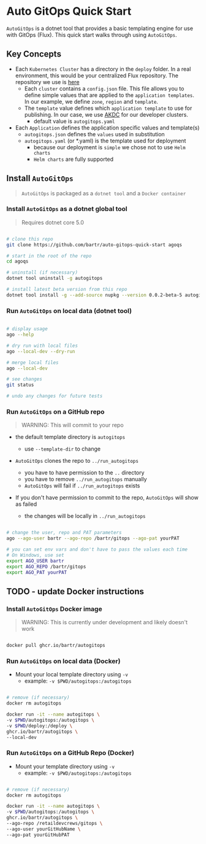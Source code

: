 # Auto GitOps Quick Start

`AutoGitOps` is a dotnet tool that provides a basic templating engine for use with GitOps (Flux). This quick start walks through using `AutoGitOps`.

## Key Concepts

- Each `Kubernetes Cluster` has a directory in the `deploy` folder. In a real environment, this would be your centralized Flux repository. The repository we use is [here](https://github.com/retaildevcrews/gitops)
  - Each `cluster` contains a `config.json` file. This file allows you to define simple values that are applied to the `application templates`. In our example, we define `zone`, `region` and `template`.
  - The `template` value defines which `application template` to use for publishing. In our case, we use [AKDC](https://github.com/microsoft/kubernetes-developer-cluster-kubeadm) for our developer clusters.
    - default value is `autogitops.yaml`
- Each `Application` defines the application specific values and template(s)
  - `autogitops.json` defines the `values` used in substitution
  - `autogitops.yaml` (or *.yaml) is the template used for deployment
    - because our deployment is `simple` we chose not to use `Helm charts`
    - `Helm charts` are fully supported

## Install `AutoGitOps`

> `AutoGitOps` is packaged as a `dotnet tool` and a `Docker container`

### Install `AutoGitOps` as a dotnet global tool

> Requires dotnet core 5.0

```bash

# clone this repo
git clone https://github.com/bartr/auto-gitops-quick-start agoqs

# start in the root of the repo
cd agoqs

# uninstall (if necessary)
dotnet tool uninstall -g autogitops

# install latest beta version from this repo
dotnet tool install -g --add-source nupkg --version 0.0.2-beta-5 autogitops

```

### Run `AutoGitOps` on local data (dotnet tool)

```bash

# display usage
ago --help

# dry run with local files
ago --local-dev --dry-run

# merge local files
ago --local-dev

# see changes
git status

# undo any changes for future tests

```

### Run `AutoGitOps` on a GitHub repo

> WARNING: This will commit to your repo

- the default template directory is `autogitops`
  - use `--template-dir` to change

- `AutoGitOps` clones the repo to `../run_autogitops`
  - you have to have permission to the `..` directory
  - you have to remove `../run_autogitops` manually
  - `AutoGitOps` will fail if `../run_autogitops` exists
- If you don't have permission to commit to the repo, `AutoGitOps` will show as failed
  - the changes will be locally in `../run_autogitops`

```bash

# change the user, repo and PAT parameters
ago --ago-user bartr --ago-repo /bartr/gitops --ago-pat yourPAT

# you can set env vars and don't have to pass the values each time
# On Windows, use set
export AGO_USER bartr
export AGO_REPO /bartr/gitops
export AGO_PAT yourPAT

```

## TODO - update Docker instructions

### Install `AutoGitOps` Docker image

> WARNING: This is currently under development and likely doesn't work

```bash

docker pull ghcr.io/bartr/autogitops

```

### Run `AutoGitOps` on local data (Docker)

- Mount your local template directory using `-v`
  - example: `-v $PWD/autogitops:/autogitops`

```bash

# remove (if necessary)
docker rm autogitops

docker run -it --name autogitops \
-v $PWD/autogitops:/autogitops \
-v $PWD/deploy:/deploy \
ghcr.io/bartr/autogitops \
--local-dev

```

### Run `AutoGitOps` on a GitHub Repo (Docker)

- Mount your template directory using `-v`
  - example: `-v $PWD/autogitops:/autogitops`

```bash

# remove (if necessary)
docker rm autogitops

docker run -it --name autogitops \
-v $PWD/autogitops:/autogitops \
ghcr.io/bartr/autogitops \
--ago-repo /retaildevcrews/gitops \
--ago-user yourGitHubName \
--ago-pat yourGitHubPAT

```
